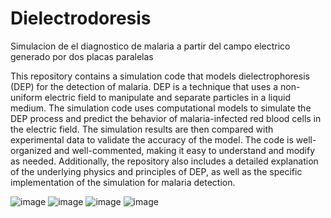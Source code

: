# Dielectrodoresis
Simulacion de el diagnostico de malaria a partir del campo electrico generado por dos placas paralelas

This repository contains a simulation code that models dielectrophoresis (DEP) for the detection of malaria. DEP is a technique that uses a non-uniform electric field to manipulate and separate particles in a liquid medium. The simulation code uses computational models to simulate the DEP process and predict the behavior of malaria-infected red blood cells in the electric field. The simulation results are then compared with experimental data to validate the accuracy of the model. The code is well-organized and well-commented, making it easy to understand and modify as needed. Additionally, the repository also includes a detailed explanation of the underlying physics and principles of DEP, as well as the specific implementation of the simulation for malaria detection.

![image](https://user-images.githubusercontent.com/84602829/214531772-0c05fae6-f8dc-4b50-a673-0732e3f4b6ec.png)
![image](https://user-images.githubusercontent.com/84602829/214531851-0d9354d5-0701-470d-993a-e4bd5277f449.png)
![image](https://user-images.githubusercontent.com/84602829/214531926-8f8a84f6-4dfc-4e02-a8f8-a84118943bc2.png)
![image](https://user-images.githubusercontent.com/84602829/214532016-1c085fbb-382a-46b6-b809-2a9a3e7c4e63.png)
